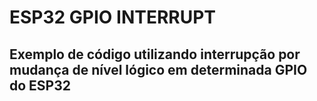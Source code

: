 # ESP32 GPIO INTERRUPT


## Exemplo de código utilizando interrupção por mudança de nível lógico em determinada GPIO do ESP32
